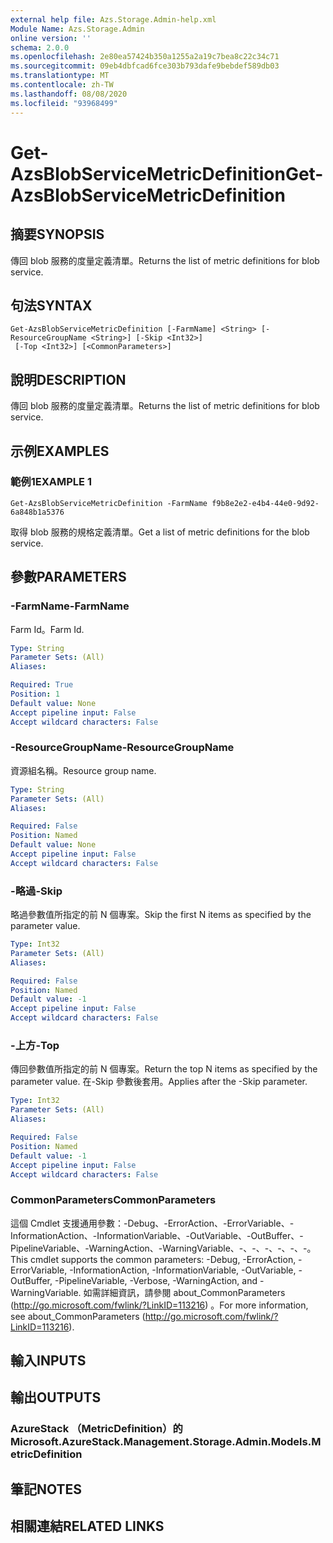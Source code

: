```yaml
---
external help file: Azs.Storage.Admin-help.xml
Module Name: Azs.Storage.Admin
online version: ''
schema: 2.0.0
ms.openlocfilehash: 2e80ea57424b350a1255a2a19c7bea8c22c34c71
ms.sourcegitcommit: 09eb4dbfcad6fce303b793dafe9bebdef589db03
ms.translationtype: MT
ms.contentlocale: zh-TW
ms.lasthandoff: 08/08/2020
ms.locfileid: "93968499"
---
```

# <span data-ttu-id="29a5f-101">Get-AzsBlobServiceMetricDefinition</span><span class="sxs-lookup"><span data-stu-id="29a5f-101">Get-AzsBlobServiceMetricDefinition</span></span>

## <span data-ttu-id="29a5f-102">摘要</span><span class="sxs-lookup"><span data-stu-id="29a5f-102">SYNOPSIS</span></span>
<span data-ttu-id="29a5f-103">傳回 blob 服務的度量定義清單。</span><span class="sxs-lookup"><span data-stu-id="29a5f-103">Returns the list of metric definitions for blob service.</span></span>

## <span data-ttu-id="29a5f-104">句法</span><span class="sxs-lookup"><span data-stu-id="29a5f-104">SYNTAX</span></span>

```
Get-AzsBlobServiceMetricDefinition [-FarmName] <String> [-ResourceGroupName <String>] [-Skip <Int32>]
 [-Top <Int32>] [<CommonParameters>]
```

## <span data-ttu-id="29a5f-105">說明</span><span class="sxs-lookup"><span data-stu-id="29a5f-105">DESCRIPTION</span></span>
<span data-ttu-id="29a5f-106">傳回 blob 服務的度量定義清單。</span><span class="sxs-lookup"><span data-stu-id="29a5f-106">Returns the list of metric definitions for blob service.</span></span>

## <span data-ttu-id="29a5f-107">示例</span><span class="sxs-lookup"><span data-stu-id="29a5f-107">EXAMPLES</span></span>

### <span data-ttu-id="29a5f-108">範例1</span><span class="sxs-lookup"><span data-stu-id="29a5f-108">EXAMPLE 1</span></span>
```
Get-AzsBlobServiceMetricDefinition -FarmName f9b8e2e2-e4b4-44e0-9d92-6a848b1a5376
```

<span data-ttu-id="29a5f-109">取得 blob 服務的規格定義清單。</span><span class="sxs-lookup"><span data-stu-id="29a5f-109">Get a list of metric definitions for the blob service.</span></span>

## <span data-ttu-id="29a5f-110">參數</span><span class="sxs-lookup"><span data-stu-id="29a5f-110">PARAMETERS</span></span>

### <span data-ttu-id="29a5f-111">-FarmName</span><span class="sxs-lookup"><span data-stu-id="29a5f-111">-FarmName</span></span>
<span data-ttu-id="29a5f-112">Farm Id。</span><span class="sxs-lookup"><span data-stu-id="29a5f-112">Farm Id.</span></span>

```yaml
Type: String
Parameter Sets: (All)
Aliases:

Required: True
Position: 1
Default value: None
Accept pipeline input: False
Accept wildcard characters: False
```

### <span data-ttu-id="29a5f-113">-ResourceGroupName</span><span class="sxs-lookup"><span data-stu-id="29a5f-113">-ResourceGroupName</span></span>
<span data-ttu-id="29a5f-114">資源組名稱。</span><span class="sxs-lookup"><span data-stu-id="29a5f-114">Resource group name.</span></span>

```yaml
Type: String
Parameter Sets: (All)
Aliases:

Required: False
Position: Named
Default value: None
Accept pipeline input: False
Accept wildcard characters: False
```

### <span data-ttu-id="29a5f-115">-略過</span><span class="sxs-lookup"><span data-stu-id="29a5f-115">-Skip</span></span>
<span data-ttu-id="29a5f-116">略過參數值所指定的前 N 個專案。</span><span class="sxs-lookup"><span data-stu-id="29a5f-116">Skip the first N items as specified by the parameter value.</span></span>

```yaml
Type: Int32
Parameter Sets: (All)
Aliases:

Required: False
Position: Named
Default value: -1
Accept pipeline input: False
Accept wildcard characters: False
```

### <span data-ttu-id="29a5f-117">-上方</span><span class="sxs-lookup"><span data-stu-id="29a5f-117">-Top</span></span>
<span data-ttu-id="29a5f-118">傳回參數值所指定的前 N 個專案。</span><span class="sxs-lookup"><span data-stu-id="29a5f-118">Return the top N items as specified by the parameter value.</span></span>
<span data-ttu-id="29a5f-119">在-Skip 參數後套用。</span><span class="sxs-lookup"><span data-stu-id="29a5f-119">Applies after the -Skip parameter.</span></span>

```yaml
Type: Int32
Parameter Sets: (All)
Aliases:

Required: False
Position: Named
Default value: -1
Accept pipeline input: False
Accept wildcard characters: False
```

### <span data-ttu-id="29a5f-120">CommonParameters</span><span class="sxs-lookup"><span data-stu-id="29a5f-120">CommonParameters</span></span>
<span data-ttu-id="29a5f-121">這個 Cmdlet 支援通用參數：-Debug、-ErrorAction、-ErrorVariable、-InformationAction、-InformationVariable、-OutVariable、-OutBuffer、-PipelineVariable、-WarningAction、-WarningVariable、-、-、-、-、-、-。</span><span class="sxs-lookup"><span data-stu-id="29a5f-121">This cmdlet supports the common parameters: -Debug, -ErrorAction, -ErrorVariable, -InformationAction, -InformationVariable, -OutVariable, -OutBuffer, -PipelineVariable, -Verbose, -WarningAction, and -WarningVariable.</span></span> <span data-ttu-id="29a5f-122">如需詳細資訊，請參閱 about_CommonParameters (http://go.microsoft.com/fwlink/?LinkID=113216) 。</span><span class="sxs-lookup"><span data-stu-id="29a5f-122">For more information, see about_CommonParameters (http://go.microsoft.com/fwlink/?LinkID=113216).</span></span>

## <span data-ttu-id="29a5f-123">輸入</span><span class="sxs-lookup"><span data-stu-id="29a5f-123">INPUTS</span></span>

## <span data-ttu-id="29a5f-124">輸出</span><span class="sxs-lookup"><span data-stu-id="29a5f-124">OUTPUTS</span></span>

### <span data-ttu-id="29a5f-125">AzureStack （MetricDefinition）的</span><span class="sxs-lookup"><span data-stu-id="29a5f-125">Microsoft.AzureStack.Management.Storage.Admin.Models.MetricDefinition</span></span>

## <span data-ttu-id="29a5f-126">筆記</span><span class="sxs-lookup"><span data-stu-id="29a5f-126">NOTES</span></span>

## <span data-ttu-id="29a5f-127">相關連結</span><span class="sxs-lookup"><span data-stu-id="29a5f-127">RELATED LINKS</span></span>
